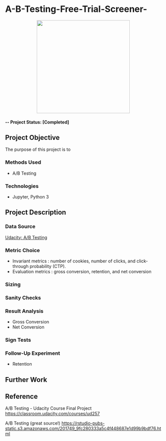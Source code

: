# A-B-Testing-Free-Trial-Screener-

<p align="center">
  <img weight=500 height=300 src="https://user-images.githubusercontent.com/49653689/97252477-646e5e80-17e0-11eb-9d72-e7ed3bd39bea.png">
</p>

#### -- Project Status: [Completed]

## Project Objective
The purpose of this project is to 

### Methods Used

* A/B Testing


### Technologies
* Jupyter, Python 3

## Project Description

### Data Source

[Udacity: A/B Testing](https://docs.google.com/document/u/1/d/1aCquhIqsUApgsxQ8-SQBAigFDcfWVVohLEXcV6jWbdI/pub?embedded=True)

### Metric Choice

-   Invariant metrics : number of cookies, number of clicks, and click-through probability (CTP).
-   Evaluation metrics : gross conversion, retention, and net conversion 

### Sizing 

### Sanity Checks

### Result Analysis

- Gross Conversion
- Net Conversion

### Sign Tests

### Follow-Up Experiment

- Retention 

## Further Work

## Reference

A/B Testing - Udacity Course Final Project https://classroom.udacity.com/courses/ud257

A/B Testing (great source!)  https://rstudio-pubs-static.s3.amazonaws.com/201749_9fc280333a5c4f448687e1d99b9bdf76.html
